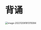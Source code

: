 # 背诵

<img src="https://cvp.oss-cn-shanghai.aliyuncs.com/picgo/202312081813180.png" alt="image-20231208181315084" style="zoom:50%;" />